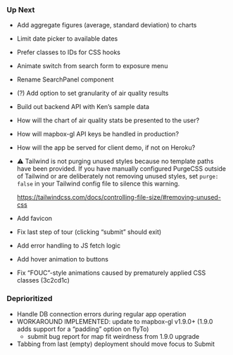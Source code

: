 ### Up Next

* Add aggregate figures (average, standard deviation) to charts
* Limit date picker to available dates
* Prefer classes to IDs for CSS hooks
* Animate switch from search form to exposure menu
* Rename SearchPanel component
* (?) Add option to set granularity of air quality results
* Build out backend API with Ken’s sample data
* How will the chart of air quality stats be presented to the user?
* How will mapbox-gl API keys be handled in production?
* How will the app be served for client demo, if not on Heroku?
* ⚠️ Tailwind is not purging unused styles
  because no template paths have been provided.
  If you have manually configured PurgeCSS outside of Tailwind
  or are deliberately not removing unused styles,
  set `purge: false` in your Tailwind config file
  to silence this warning.

  https://tailwindcss.com/docs/controlling-file-size/#removing-unused-css
* Add favicon
* Fix last step of tour (clicking “submit” should exit)
* Add error handling to JS fetch logic
* Add hover animation to buttons
* Fix “FOUC”-style animations caused by prematurely applied CSS classes (3c2cd1c)

### Deprioritized

* Handle DB connection errors during regular app operation
* WORKAROUND IMPLEMENTED: update to mapbox-gl v1.9.0+
  (1.9.0 adds support for a “padding” option on flyTo)
  * submit bug report for map fit weirdness from 1.9.0 upgrade
* Tabbing from last (empty) deployment should move focus to Submit

